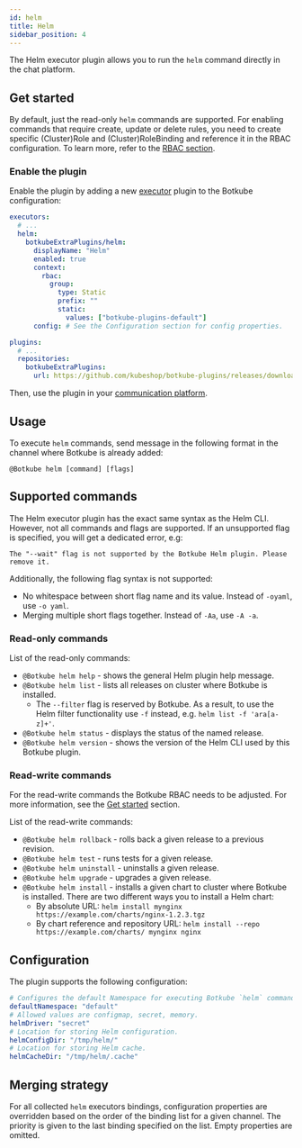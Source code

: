 ```yaml
---
id: helm
title: Helm
sidebar_position: 4
---
```


The Helm executor plugin allows you to run the `helm` command directly in the chat platform.

## Get started

By default, just the read-only `helm` commands are supported. For enabling commands that require create, update or delete rules, you need to create specific (Cluster)Role and (Cluster)RoleBinding and reference it in the RBAC configuration. To learn more, refer to the [RBAC section](../features/rbac.md).

### Enable the plugin

Enable the plugin by adding a new [executor](../self-hosted-configuration/executor.md) plugin to the Botkube configuration:

```yaml
executors:
  # ...
  helm:
    botkubeExtraPlugins/helm:
      displayName: "Helm"
      enabled: true
      context:
        rbac:
          group:
            type: Static
            prefix: ""
            static:
              values: ["botkube-plugins-default"]
      config: # See the Configuration section for config properties.

plugins:
  # ...
  repositories:
    botkubeExtraPlugins:
      url: https://github.com/kubeshop/botkube-plugins/releases/download/v1.14.0/plugins-index.yaml
```

Then, use the plugin in your [communication platform](../self-hosted-configuration/communication/index.md).

## Usage

To execute `helm` commands, send message in the following format in the channel where Botkube is already added:

```
@Botkube helm [command] [flags]
```

## Supported commands

The Helm executor plugin has the exact same syntax as the Helm CLI. However, not all commands and flags are supported. If an unsupported flag is specified, you will get a dedicated error, e.g:

```
The "--wait" flag is not supported by the Botkube Helm plugin. Please remove it.
```

Additionally, the following flag syntax is not supported:

- No whitespace between short flag name and its value. Instead of `-oyaml`, use `-o yaml`.
- Merging multiple short flags together. Instead of `-Aa`, use `-A -a`.

### Read-only commands

List of the read-only commands:

- `@Botkube helm help` - shows the general Helm plugin help message.
- `@Botkube helm list` - lists all releases on cluster where Botkube is installed.
  - The `--filter` flag is reserved by Botkube. As a result, to use the Helm filter functionality use `-f` instead, e.g. `helm list -f 'ara[a-z]+'`.
- `@Botkube helm status` - displays the status of the named release.
- `@Botkube helm version` - shows the version of the Helm CLI used by this Botkube plugin.

### Read-write commands

For the read-write commands the Botkube RBAC needs to be adjusted. For more information, see the [Get started](#get-started) section.

List of the read-write commands:

- `@Botkube helm rollback` - rolls back a given release to a previous revision.
- `@Botkube helm test` - runs tests for a given release.
- `@Botkube helm uninstall` - uninstalls a given release.
- `@Botkube helm upgrade` - upgrades a given release.
- `@Botkube helm install` - installs a given chart to cluster where Botkube is installed. There are two different ways you to install a Helm chart:
  - By absolute URL: `helm install mynginx https://example.com/charts/nginx-1.2.3.tgz`
  - By chart reference and repository URL: `helm install --repo https://example.com/charts/ mynginx nginx`

## Configuration

The plugin supports the following configuration:

```yaml
# Configures the default Namespace for executing Botkube `helm` commands. If not set, uses 'default'.
defaultNamespace: "default"
# Allowed values are configmap, secret, memory.
helmDriver: "secret"
# Location for storing Helm configuration.
helmConfigDir: "/tmp/helm/"
# Location for storing Helm cache.
helmCacheDir: "/tmp/helm/.cache"
```

## Merging strategy

For all collected `helm` executors bindings, configuration properties are overridden based on the order of the binding list for a given channel. The priority is given to the last binding specified on the list. Empty properties are omitted.
